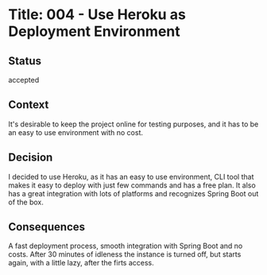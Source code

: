 # Title: 004 - Use Heroku as Deployment Environment


## Status 

accepted


## Context 

It's desirable to keep the project online for testing purposes, and it has to be an easy to use environment with no cost.


## Decision 

I decided to use Heroku, as it has an easy to use environment, CLI tool that makes it easy to deploy with just few commands and has a free plan. It also has a great integration with lots of platforms and recognizes Spring Boot out of the box.


## Consequences 

A fast deployment process, smooth integration with Spring Boot and no costs. After 30 minutes of idleness the instance is turned off, but starts again, with a little lazy, after the firts access.
